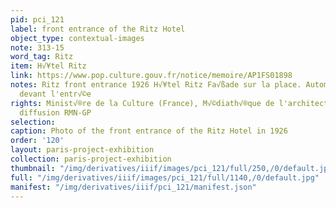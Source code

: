 ```yaml
---
pid: pci_121
label: front entrance of the Ritz Hotel
object_type: contextual-images
note: 313-15
word_tag: Ritz
item: H√¥tel Ritz
link: https://www.pop.culture.gouv.fr/notice/memoire/AP1FS01898
notes: Ritz front entrance 1926 H√¥tel Ritz Fa√ßade sur la place. Automobile stationnant
  devant l'entr√©e
rights: Minist√®re de la Culture (France), M√©diath√®que de l'architecture et du patrimoine,
  diffusion RMN-GP
selection: 
caption: Photo of the front entrance of the Ritz Hotel in 1926
order: '120'
layout: paris-project-exhibition
collection: paris-project-exhibition
thumbnail: "/img/derivatives/iiif/images/pci_121/full/250,/0/default.jpg"
full: "/img/derivatives/iiif/images/pci_121/full/1140,/0/default.jpg"
manifest: "/img/derivatives/iiif/pci_121/manifest.json"
---
```

